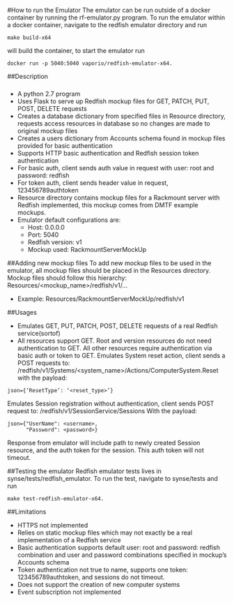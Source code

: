 #How to run the Emulator
The emulator can be run outside of a docker container by running the rf-emulator.py program.
To run the emulator within a docker container, navigate to the redfish emulator directory and run
```
make build-x64
```
will build the container, to start the emulator run
```
docker run -p 5040:5040 vaporio/redfish-emulator-x64.
```

##Description
###
* A python 2.7 program
* Uses Flask to serve up Redfish mockup files for GET, PATCH, PUT, POST, DELETE requests
* Creates a database dictionary from specified files in Resource directory, requests access resources in database so no changes are made to original mockup files
* Creates a users dictionary from Accounts schema found in mockup files provided for basic authentication
* Supports HTTP basic authentication and Redfish session token authentication
* For basic auth, client sends auth value in request with user: root and password: redfish
* For token auth, client sends header value in request, 123456789authtoken
* Resource directory contains mockup files for a Rackmount server with Redfish implemented, this mockup comes from DMTF example mockups.
* Emulator default configurations are:
    * Host: 0.0.0.0
    * Port: 5040
    * Redfish version: v1
    * Mockup used: RackmountServerMockUp

##Adding new mockup files
To add new mockup files to be used in the emulator, all mockup files should be placed in the Resources directory.
Mockup files should follow this hierarchy: Resources/<mockup_name>/redfish/v1/…
* Example: Resources/RackmountServerMockUp/redfish/v1

##Usages
* Emulates GET, PUT, PATCH, POST, DELETE requests of a real Redfish service(sortof)
* All resources support GET. Root and version resources do not need authentication to GET. All other resources require authentication via basic auth or token to GET.
Emulates System reset action, client sends a POST requests to:
    /redfish/v1/Systems/<system_name>/Actions/ComputerSystem.Reset
with the payload:
```
json={‘ResetType’: ‘<reset_type>’}
```
Emulates Session registration without authentication, client sends POST request to:
	/redfish/v1/SessionService/Sessions
With the payload:
```
json={"UserName": <username>,
      "Password": <password>}
```
Response from emulator will include path to newly created Session resource, and the auth token for the session. This auth token will not timeout.

##Testing the emulator
Redfish emulator tests lives in synse/tests/redfish_emulator. To run the test, navigate to synse/tests and run
```
make test-redfish-emulator-x64.
```

##Limitations
* HTTPS not implemented
* Relies on static mockup files which may not exactly be a real implementation of a Redfish service
* Basic authentication supports default user: root and password: redfish combination and user and password combinations specified in mockup’s Accounts schema
* Token authentication not true to name, supports one token: 123456789authtoken, and sessions do not timeout.
* Does not support the creation of new computer systems
* Event subscription not implemented
